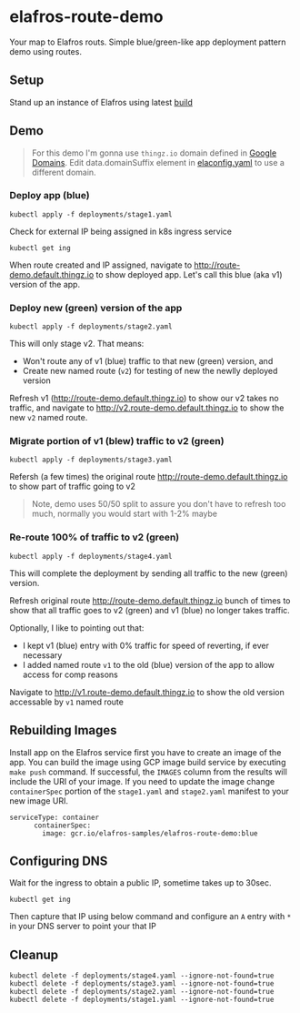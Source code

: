 # elafros-route-demo

Your map to Elafros routs. Simple blue/green-like app deployment pattern demo using routes. 

## Setup 

Stand up an instance of Elafros using latest [build](https://github.com/elafros/elafros/blob/master/README.md)

## Demo

> For this demo I'm gonna use `thingz.io` domain defined in [Google Domains](https://domains.google/#/). Edit data.domainSuffix element in [elaconfig.yaml](https://github.com/elafros/elafros/blob/master/elaconfig.yaml) to use a different domain. 

### Deploy app (blue)

`kubectl apply -f deployments/stage1.yaml`

Check for external IP being assigned in k8s ingress service

`kubectl get ing`

When route created and IP assigned, navigate to http://route-demo.default.thingz.io to show deployed app. Let's call this blue (aka v1) version of the app. 

### Deploy new (green) version of the app

`kubectl apply -f deployments/stage2.yaml`

This will only stage v2. That means:

* Won't route any of v1 (blue) traffic to that new (green) version, and
* Create new named route (`v2`) for testing of new the newlly deployed version

Refresh v1 (http://route-demo.default.thingz.io) to show our v2 takes no traffic, 
and navigate to http://v2.route-demo.default.thingz.io to show the new `v2` named route.

### Migrate portion of v1 (blew) traffic to v2 (green)

`kubectl apply -f deployments/stage3.yaml`

Refersh (a few times) the original route http://route-demo.default.thingz.io to show part of traffic going to v2

> Note, demo uses 50/50 split to assure you don't have to refresh too much, normally you would start with 1-2% maybe

### Re-route 100% of traffic to v2 (green)

`kubectl apply -f deployments/stage4.yaml`

This will complete the deployment by sending all traffic to the new (green) version.

Refresh original route http://route-demo.default.thingz.io bunch of times to show that all traffic goes to v2 (green) and v1 (blue) no longer takes traffic.

Optionally, I like to pointing out that:

* I kept v1 (blue) entry with 0% traffic for speed of reverting, if ever necessary
* I added named route `v1` to the old (blue) version of the app to allow access for comp reasons 

Navigate to http://v1.route-demo.default.thingz.io to show the old version accessable by `v1` named route


## Rebuilding Images 

Install app on the Elafros service first you have to create an image of the app. You can build the image using GCP image build service by executing `make push` command. If successful, the `IMAGES` column from the results will include the URI of your image. If you need to update the image change `containerSpec` portion of the `stage1.yaml` and `stage2.yaml` manifest to your new image URI.

```
serviceType: container
      containerSpec:
        image: gcr.io/elafros-samples/elafros-route-demo:blue
```

## Configuring DNS

Wait for the ingress to obtain a public IP, sometime takes up to 30sec. 

```
kubectl get ing
```

Then capture that IP using below command and configure an `A` entry with `*` in your DNS server to point your that IP

## Cleanup

```
kubectl delete -f deployments/stage4.yaml --ignore-not-found=true
kubectl delete -f deployments/stage3.yaml --ignore-not-found=true
kubectl delete -f deployments/stage2.yaml --ignore-not-found=true
kubectl delete -f deployments/stage1.yaml --ignore-not-found=true
```
